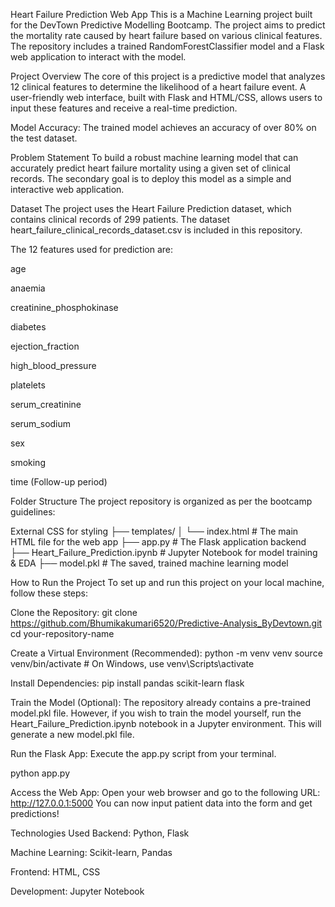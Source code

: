 Heart Failure Prediction Web App This is a Machine Learning project built for the DevTown Predictive Modelling Bootcamp. The project aims to predict the mortality rate caused by heart failure based on various clinical features. The repository includes a trained RandomForestClassifier model and a Flask web application to interact with the model.

Project Overview The core of this project is a predictive model that analyzes 12 clinical features to determine the likelihood of a heart failure event. A user-friendly web interface, built with Flask and HTML/CSS, allows users to input these features and receive a real-time prediction.

Model Accuracy: The trained model achieves an accuracy of over 80% on the test dataset.

Problem Statement To build a robust machine learning model that can accurately predict heart failure mortality using a given set of clinical records. The secondary goal is to deploy this model as a simple and interactive web application.

Dataset The project uses the Heart Failure Prediction dataset, which contains clinical records of 299 patients. The dataset heart_failure_clinical_records_dataset.csv is included in this repository.

The 12 features used for prediction are:

age

anaemia

creatinine_phosphokinase

diabetes

ejection_fraction

high_blood_pressure

platelets

serum_creatinine

serum_sodium

sex

smoking

time (Follow-up period)

Folder Structure The project repository is organized as per the bootcamp guidelines:

External CSS for styling
├── templates/ │ 
└── index.html # The main HTML file for the web app 
├── app.py # The Flask application backend 
├── Heart_Failure_Prediction.ipynb # Jupyter Notebook for model training & EDA
├── model.pkl # The saved, trained machine learning model

How to Run the Project To set up and run this project on your local machine, follow these steps:

Clone the Repository:
git clone https://github.com/Bhumikakumari6520/Predictive-Analysis_ByDevtown.git cd your-repository-name

Create a Virtual Environment (Recommended):
python -m venv venv source venv/bin/activate # On Windows, use venv\Scripts\activate

Install Dependencies: pip install pandas scikit-learn flask

Train the Model (Optional): The repository already contains a pre-trained model.pkl file. However, if you wish to train the model yourself, run the Heart_Failure_Prediction.ipynb notebook in a Jupyter environment. This will generate a new model.pkl file.

Run the Flask App: Execute the app.py script from your terminal.

python app.py

Access the Web App: Open your web browser and go to the following URL: http://127.0.0.1:5000
You can now input patient data into the form and get predictions!

Technologies Used Backend: Python, Flask

Machine Learning: Scikit-learn, Pandas

Frontend: HTML, CSS

Development: Jupyter Notebook

